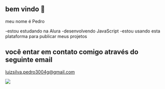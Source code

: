 ## bem vindo 🙂

meu nome é Pedro

-estou estudando na Alura
-desenvolvendo JavaScript
-estou usando esta plataforma para publicar meus projetos

## você entar em contato comigo através do seguinte email 

luizsilva.pedro3004g@gmail.com


![](https://media1.tenor.com/m/r0R0N3dI3kIAAAAd/dancing-cat-dance.gif)
